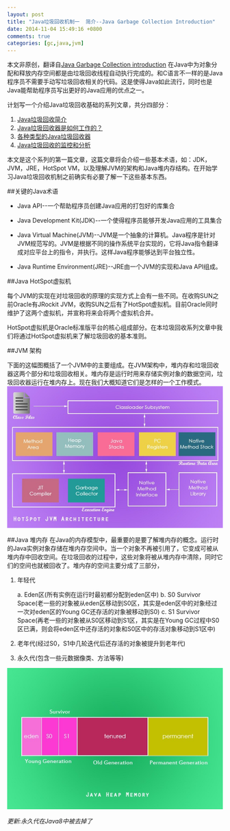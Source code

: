 ```yaml
---
layout: post
title: "Java垃圾回收机制一  简介--Java Garbage Collection Introduction"
date: 2014-11-04 15:49:16 +0800
comments: true
categories: [gc,java,jvm] 
---
```

本文非原创，翻译自[Java Garbage Collection introduction](http://javapapers.com/java/java-garbage-collection-introduction/)
在Java中为对象分配和释放内存空间都是由垃圾回收线程自动执行完成的。和C语言不一样的是Java程序员不需要手动写垃圾回收相关的代码。这是使得Java如此流行，同时也是Java能帮助程序员写出更好的Java应用的优点之一。

计划写一个介绍Java垃圾回收基础的系列文章，共分四部分：

1. [Java垃圾回收简介](/blog/java-garbage-collection-introduction/)
2. [Java垃圾回收器是如何工作的？](/blog/java-gc-yuan-li/)
3. [各种类型的Java垃圾回收器](/blog/types-of-java-garbage-collectors)
4. [Java垃圾回收的监控和分析](/blog/monitoring-and-analyzing-java-garbage-collection)

本文是这个系列的第一篇文章，这篇文章将会介绍一些基本术语，如：JDK，JVM，JRE，HotSpot VM，以及理解JVM的架构和Java堆内存结构。在开始学习Java垃圾回收机制之前确实有必要了解一下这些基本东西。

##关键的Java术语
+ Java API--一个帮助程序员创建Java应用的打包好的库集合
- Java Development Kit(JDK)--一个使得程序员能够开发Java应用的工具集合
* Java Virtual Machine(JVM)--JVM是一个抽象的计算机。Java程序是针对JVM规范写的。JVM是根据不同的操作系统平台实现的，它将Java指令翻译成对应平台上的指令，并执行。这样Java程序能够达到平台独立性。
- Java Runtime Environment(JRE)--JRE由一个JVM的实现和Java API组成。

##Java HotSpot虚拟机

每个JVM的实现在对垃圾回收的原理的实现方式上会有一些不同。在收购SUN之前Oracle有JRockit JVM，收购SUN之后有了HotSpot虚拟机。目前Oracle同时维护了这两个虚拟机，并宣称将来会将两个虚拟机合并。
<!--more-->
HotSpot虚拟机是Oracle标准版平台的核心组成部分。在本垃圾回收系列文章中我们将通过HotSpot虚拟机来了解垃圾回收的基本准则。

##JVM 架构

下面的这幅图概括了一个JVM中的主要组成。在JVM架构中，堆内存和垃圾回收器这两个部分和垃圾回收相关。堆内存是运行时用来存储实例对象的数据空间，垃圾回收器运行在堆内存上。现在我们大概知道它们是怎样的一个工作模式。![JVM 架构图](/images/introductiontogc/JVM-Architecture.jpg)

##Java 堆内存
在Java的内存模型中，最重要的是要了解堆内存的概念。运行时的Java实例对象存储在堆内存空间中。当一个对象不再被引用了，它变成可被从堆内存中回收空间。在垃圾回收的过程中，这些对象将被从堆内存中清除，同时它们的空间也就被回收了。堆内存的空间主要分成了三部分，

1. 年轻代

	a. Eden区(所有实例在运行时最初都分配到eden区中)
	b. S0 Survivor Space(老一些的对象被从eden区移动到S0区，其实是eden区中的对象经过一次对eden区的Young GC还存活的对象被移动到S0)
	c. S1 Survivor Space(再老一些的对象被从S0区移动到S1区，其实是在Young GC过程中S0区已满，则会将eden区中还存活的对象和S0区中的存活对象移动到S1区中)

2. 老年代(经过S0，S1中几轮迭代后还存活的对象被提升到老年代)
3. 永久代(包含一些元数据像类、方法等等)

![Java堆内存空间](/images/introductiontogc/Java-Heap-Memory.jpg)

*更新:永久代在Java8中被去掉了*




